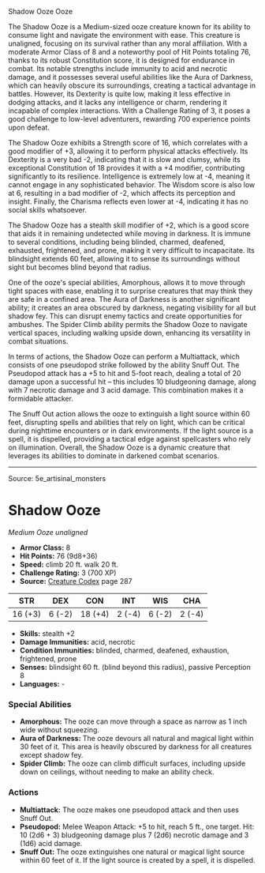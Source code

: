 <MonsterName/>Shadow Ooze</MonsterName>
<CreatureType/>Ooze</CreatureType>

<summary>The Shadow Ooze is a Medium-sized ooze creature known for its ability to consume light and navigate the environment with ease. This creature is unaligned, focusing on its survival rather than any moral affiliation. With a moderate Armor Class of 8 and a noteworthy pool of Hit Points totaling 76, thanks to its robust Constitution score, it is designed for endurance in combat. Its notable strengths include immunity to acid and necrotic damage, and it possesses several useful abilities like the Aura of Darkness, which can heavily obscure its surroundings, creating a tactical advantage in battles. However, its Dexterity is quite low, making it less effective in dodging attacks, and it lacks any intelligence or charm, rendering it incapable of complex interactions. With a Challenge Rating of 3, it poses a good challenge to low-level adventurers, rewarding 700 experience points upon defeat.</summary>

<detail>

The Shadow Ooze exhibits a Strength score of 16, which correlates with a good modifier of +3, allowing it to perform physical attacks effectively. Its Dexterity is a very bad -2, indicating that it is slow and clumsy, while its exceptional Constitution of 18 provides it with a +4 modifier, contributing significantly to its resilience. Intelligence is extremely low at -4, meaning it cannot engage in any sophisticated behavior. The Wisdom score is also low at 6, resulting in a bad modifier of -2, which affects its perception and insight. Finally, the Charisma reflects even lower at -4, indicating it has no social skills whatsoever.

The Shadow Ooze has a stealth skill modifier of +2, which is a good score that aids it in remaining undetected while moving in darkness. It is immune to several conditions, including being blinded, charmed, deafened, exhausted, frightened, and prone, making it very difficult to incapacitate. Its blindsight extends 60 feet, allowing it to sense its surroundings without sight but becomes blind beyond that radius.

One of the ooze's special abilities, Amorphous, allows it to move through tight spaces with ease, enabling it to surprise creatures that may think they are safe in a confined area. The Aura of Darkness is another significant ability; it creates an area obscured by darkness, negating visibility for all but shadow fey. This can disrupt enemy tactics and create opportunities for ambushes. The Spider Climb ability permits the Shadow Ooze to navigate vertical spaces, including walking upside down, enhancing its versatility in combat situations.

In terms of actions, the Shadow Ooze can perform a Multiattack, which consists of one pseudopod strike followed by the ability Snuff Out. The Pseudopod attack has a +5 to hit and 5-foot reach, dealing a total of 20 damage upon a successful hit – this includes 10 bludgeoning damage, along with 7 necrotic damage and 3 acid damage. This combination makes it a formidable attacker. 

The Snuff Out action allows the ooze to extinguish a light source within 60 feet, disrupting spells and abilities that rely on light, which can be critical during nighttime encounters or in dark environments. If the light source is a spell, it is dispelled, providing a tactical edge against spellcasters who rely on illumination. Overall, the Shadow Ooze is a dynamic creature that leverages its abilities to dominate in darkened combat scenarios.</detail>



---

Source: 5e_artisinal_monsters

# Shadow Ooze

*Medium* *Ooze* *unaligned*

- **Armor Class:** 8
- **Hit Points:** 76 (9d8+36)
- **Speed:** climb 20 ft. walk 20 ft.
- **Challenge Rating:** 3 (700 XP)
- **Source:** [Creature Codex](https://koboldpress.com/kpstore/product/creature-codex-for-5th-edition-dnd) page 287

| STR | DEX | CON | INT | WIS | CHA |
| --- | --- | --- | --- | --- | --- |
| 16 (+3) | 6 (-2) | 18 (+4) | 2 (-4) | 6 (-2) | 2 (-4) |

- **Skills:** stealth +2
- **Damage Immunities:** acid, necrotic
- **Condition Immunities:** blinded, charmed, deafened, exhaustion, frightened, prone
- **Senses:** blindsight 60 ft. (blind beyond this radius), passive Perception 8
- **Languages:** -

### Special Abilities

- **Amorphous:** The ooze can move through a space as narrow as 1 inch wide without squeezing.
- **Aura of Darkness:** The ooze devours all natural and magical light within 30 feet of it. This area is heavily obscured by darkness for all creatures except shadow fey.
- **Spider Climb:** The ooze can climb difficult surfaces, including upside down on ceilings, without needing to make an ability check.

### Actions

- **Multiattack:** The ooze makes one pseudopod attack and then uses Snuff Out.
- **Pseudopod:** Melee Weapon Attack: +5 to hit, reach 5 ft., one target. Hit: 10 (2d6 + 3) bludgeoning damage plus 7 (2d6) necrotic damage and 3 (1d6) acid damage.
- **Snuff Out:** The ooze extinguishes one natural or magical light source within 60 feet of it. If the light source is created by a spell, it is dispelled.




